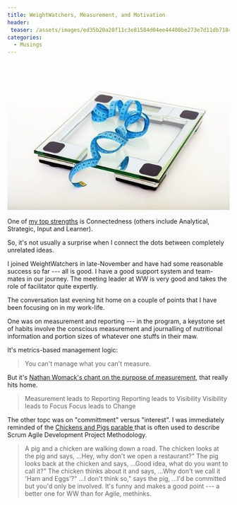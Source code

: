 ```yaml
---
title: WeightWatchers, Measurement, and Motivation
header:
 teaser: /assets/images/ed35b20a20f11c3e81584d04ee44408be273e7d11db7184997f6_640_scale.jpg
categories:
  - Musings
---
```

<img src="/assets/images/ed35b20a20f11c3e81584d04ee44408be273e7d11db7184997f6_640_scale.jpg" alt="" />

One of <a href="http://douglangille.tumblr.com/post/20343384/doug-langilles-top-five-clifton-strengthsfinder-themes">my top strengths</a> is Connectedness (others include Analytical, Strategic, Input and Learner).

So, it's not usually a surprise when I connect the dots between completely unrelated ideas.

I joined WeightWatchers in late-November and have had some reasonable success so far --- all is good. I have a good support system and team-mates in our journey. The meeting leader at WW is very good and takes the role of facilitator quite expertly.

The conversation last evening hit home on a couple of points that I have been focusing on in my work-life.

One was on measurement and reporting --- in the program, a keystone set of habits involve the conscious measurement and journalling of nutritional information and portion sizes of whatever one stuffs in their maw.

It's metrics-based management logic:

> You can't manage what you can't measure.

But it's <a href="http://douglangille.tumblr.com/post/38071136/why-measure">Nathan Womack's chant on the purpose of measurement</a>, that really hits home.

> Measurement leads to Reporting
Reporting leads to Visibility
Visibility leads to Focus
Focus leads to Change

The other topc was on "committment" versus "interest". I was immediately reminded of the <a href="http://douglangille.tumblr.com/post/39773441/a-pig-and-a-chicken-are-walking-down-a-road-the">Chickens and Pigs parable </a>that is often used to describe Scrum Agile Development Project Methodology.

> A pig and a chicken are walking down a road. The chicken looks at the pig and says, ...Hey, why don't we open a restaurant?" The pig looks back at the chicken and says, ...Good idea, what do you want to call it?" The chicken thinks about it and says, ...Why don't we call it 'Ham and Eggs'?" ...I don't think so," says the pig, ...I'd be committed but you'd only be involved.
It's funny and makes a good point --- a better one for WW than for Agile, methinks.
